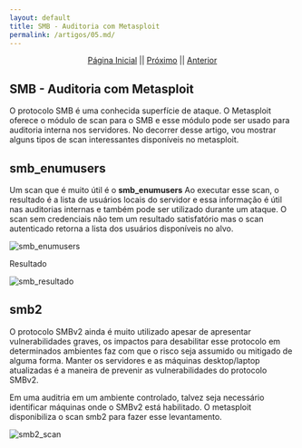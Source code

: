 ```yaml
---
layout: default
title: SMB - Auditoria com Metasploit
permalink: /artigos/05.md/
---
```

  
  
<p align="center">
 <a href="https://carineconstantino.github.io/cybersecurity/">Página Inicial</a>
 || 
 <a href="https://carineconstantino.github.io/cybersecurity/artigos/02.md">Próximo</a>  
 || 
 <a href="https://carineconstantino.github.io/cybersecurity/artigos/01.md">Anterior</a>   
</p>

## SMB - Auditoria com Metasploit

O protocolo SMB é uma conhecida superfície de ataque. O Metasploit oferece o módulo de scan para o SMB e esse módulo pode ser usado para auditoria interna nos servidores. No decorrer desse artigo, vou mostrar alguns tipos de scan interessantes disponíveis no metasploit. 

## smb_enumusers

Um scan que é muito útil é o **smb_enumusers** Ao executar esse scan, o resultado é a lista de usuários locais do servidor e essa informação é útil nas auditorias internas e também pode ser utilizado durante um ataque. O scan sem credenciais não tem um resultado satisfatório mas o scan autenticado retorna a lista dos usuários disponíveis no alvo. 

![smb_enumusers](https://carineconstantino.github.io/cybersecurity/artigos/imagens/smb_enumusuarios.png)

Resultado

![smb_resultado](https://carineconstantino.github.io/cybersecurity/artigos/imagens/smb_resultado.png)

## smb2

O protocolo SMBv2 ainda é muito utilizado apesar de apresentar vulnerabilidades graves, os impactos para desabilitar esse protocolo em determinados ambientes faz com que o risco seja assumido ou mitigado de alguma forma. Manter os servidores e as máquinas desktop/laptop atualizadas é a maneira de prevenir as vulnerabilidades do protocolo SMBv2.

Em uma auditria em um ambiente controlado, talvez seja necessário identificar máquinas onde o SMBv2 está habilitado. O metasploit disponibiliza o scan smb2 para fazer esse levantamento. 

![smb2_scan](https://carineconstantino.github.io/cybersecurity/artigos/imagens/smb2_scan.PNG)






